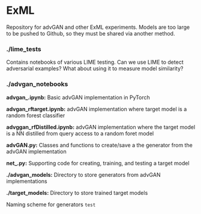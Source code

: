 # ExML
Repository for advGAN and other ExML experiments.
Models are too large to be pushed to Github, so they must be shared via another method. 

### ./lime_tests
Contains notebooks of various LIME testing. Can we use LIME to detect adversarial examples? What about using it to measure model similarity?

### ./advgan_notebooks
**advgan_.ipynb:** Basic advGAN implementation in PyTorch

**advgan_rftarget.ipynb:** advGAN implementation where target model is a random forest classifier

**advggan_rfDistilled.ipynb:** advGAN implementation where the target model is a NN distilled from query access to a random foret model

**advGAN.py:** Classes and functions to create/save a the generator from the advGAN implementation

**net_.py:** Supporting code for creating, training, and testing a target model

**./advgan_models:** Directory to store generators from advGAN implementations

**./target_models:** Directory to store trained target models

Naming scheme for generators ```test```
